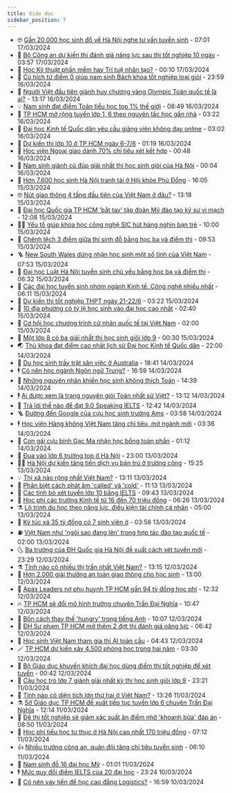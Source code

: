 ```yaml
---
title: Giáo dục
sidebar_position: 7
---
```


<!-- vnexpress-giao-duc:START -->
- 🤓 [Gần 20.000 học sinh đổ về Hà Nội nghe tư vấn tuyển sinh](https://vnexpress.net/gan-20-000-hoc-sinh-do-ve-ha-noi-nghe-tu-van-tuyen-sinh-4723201.html) - 07:01 17/03/2024
- 🦆 [Bộ Công an dự kiến thi đánh giá năng lực sau thi tốt nghiệp 10 ngày](https://vnexpress.net/bo-cong-an-du-kien-thi-danh-gia-nang-luc-sau-thi-tot-nghiep-10-ngay-4723225.html) - 03:57 17/03/2024
- 🦩 [Học Kỹ thuật phần mềm hay Trí tuệ nhân tạo?](https://vnexpress.net/hoc-ky-thuat-phan-mem-hay-tri-tue-nhan-tao-4723072.html) - 00:10 17/03/2024
- 🌮 [Cú hích từ điểm 0 giúp nam sinh Bách khoa tốt nghiệp loại giỏi](https://vnexpress.net/cu-hich-tu-diem-0-giup-nam-sinh-bach-khoa-tot-nghiep-loai-gioi-4723016.html) - 23:59 16/03/2024
- 🔭 [Người Việt đầu tiên giành huy chương vàng Olympic Toán quốc tế là ai?](https://vnexpress.net/nguoi-viet-dau-tien-gianh-huy-chuong-vang-olympic-toan-quoc-te-la-ai-4723069.html) - 13:17 16/03/2024
- 💡 [Nam sinh đạt điểm Toán tiểu học top 1% thế giới](https://vnexpress.net/nam-sinh-dat-diem-toan-tieu-hoc-top-1-the-gioi-4723050.html) - 08:49 16/03/2024
- 🥰 [TP HCM mở rộng tuyển lớp 1, 6 theo nguyên tắc học gần nhà](https://vnexpress.net/tp-hcm-mo-rong-tuyen-lop-1-6-theo-nguyen-tac-hoc-gan-nha-4722953.html) - 03:22 16/03/2024
- 🐲 [Đại học Kinh tế Quốc dân yêu cầu giảng viên không dạy online](https://vnexpress.net/dai-hoc-kinh-te-quoc-dan-yeu-cau-giang-vien-khong-day-online-4722941.html) - 03:02 16/03/2024
- 🦒 [Dự kiến thi lớp 10 ở TP HCM ngày 6-7/6](https://vnexpress.net/du-kien-thi-lop-10-o-tp-hcm-ngay-6-7-6-4722915.html) - 01:19 16/03/2024
- 🦆 [Học viện Ngoại giao dành 70% chỉ tiêu xét kết hợp](https://vnexpress.net/hoc-vien-ngoai-giao-danh-70-chi-tieu-xet-ket-hop-4722802.html) - 00:48 16/03/2024
- 🧰 [Nam sinh giành cú đúp giải nhất thi học sinh giỏi của Hà Nội](https://vnexpress.net/nam-sinh-gianh-cu-dup-giai-nhat-thi-hoc-sinh-gioi-cua-ha-noi-4722456.html) - 00:04 16/03/2024
- 🐘 [Hơn 7.600 học sinh Hà Nội tranh tài ở Hội khỏe Phù Đổng](https://vnexpress.net/hon-7-600-hoc-sinh-ha-noi-tranh-tai-o-hoi-khoe-phu-dong-4722739.html) - 16:05 15/03/2024
- 🤓 [Nút giao thông 4 tầng đầu tiên của Việt Nam ở đâu?](https://vnexpress.net/nut-giao-thong-4-tang-dau-tien-cua-viet-nam-o-dau-4722786.html) - 13:18 15/03/2024
- 🧰 [Đại học Quốc gia TP HCM &#39;bắt tay&#39; tập đoàn Mỹ đào tạo kỹ sư vi mạch](https://vnexpress.net/dai-hoc-quoc-gia-tp-hcm-bat-tay-tap-doan-my-dao-tao-ky-su-vi-mach-4722762.html) - 12:08 15/03/2024
- 🧑‍💻 [Yếu tố giúp khóa học công nghệ SIC hút hàng nghìn bạn trẻ](https://vnexpress.net/yeu-to-giup-khoa-hoc-cong-nghe-sic-hut-hang-nghin-ban-tre-4722245.html) - 10:00 15/03/2024
- 🫶 [Chênh lệch 3 điểm giữa thí sinh đỗ bằng học bạ và điểm thi](https://vnexpress.net/chenh-lech-3-diem-giua-thi-sinh-do-bang-hoc-ba-va-diem-thi-4722693.html) - 09:53 15/03/2024
- 🪜 [New South Wales dừng nhận học sinh một số tỉnh của Việt Nam](https://vnexpress.net/new-south-wales-dung-nhan-hoc-sinh-mot-so-tinh-cua-viet-nam-4721473.html) - 07:53 15/03/2024
- 🎊 [Đại học Luật Hà Nội tuyển sinh chủ yếu bằng học bạ và điểm thi](https://vnexpress.net/dai-hoc-luat-ha-noi-tuyen-sinh-chu-yeu-bang-hoc-ba-va-diem-thi-4722587.html) - 06:32 15/03/2024
- 🧐 [Các đại học tuyển sinh nhóm ngành Kinh tế, Công nghệ nhiều nhất](https://vnexpress.net/cac-dai-hoc-tuyen-sinh-nhom-nganh-kinh-te-cong-nghe-nhieu-nhat-4722598.html) - 06:11 15/03/2024
- 🌈 [Dự kiến thi tốt nghiệp THPT ngày 21-22/6](https://vnexpress.net/du-kien-thi-tot-nghiep-thpt-ngay-21-22-6-4722595.html) - 03:22 15/03/2024
- 🥰 [10 địa phương có tỷ lệ học sinh vào đại học cao nhất](https://vnexpress.net/10-dia-phuong-co-ty-le-hoc-sinh-vao-dai-hoc-cao-nhat-4722539.html) - 02:40 15/03/2024
- 🎡 [Cơ hội học chương trình cử nhân quốc tế tại Việt Nam](https://vnexpress.net/co-hoi-hoc-chuong-trinh-cu-nhan-quoc-te-tai-viet-nam-4722143.html) - 02:00 15/03/2024
- 🎊 [Một lớp 8 có ba giải nhất thi học sinh giỏi lớp 9](https://vnexpress.net/mot-lop-8-co-ba-giai-nhat-thi-hoc-sinh-gioi-lop-9-4722462.html) - 00:30 15/03/2024
- 🌏 [Thủ khoa đạt điểm cao nhất lịch sử Đại học Kinh tế Quốc dân](https://vnexpress.net/thu-khoa-dat-diem-cao-nhat-lich-su-dai-hoc-kinh-te-quoc-dan-4722326.html) - 22:00 14/03/2024
- 🥸 [Du học sinh trầy trật săn việc ở Australia](https://vnexpress.net/du-hoc-sinh-tray-trat-san-viec-o-australia-4721956.html) - 18:41 14/03/2024
- 🕴 [Có nên học ngành Ngôn ngữ Trung?](https://vnexpress.net/co-nen-hoc-nganh-ngon-ngu-trung-4721985.html) - 16:59 14/03/2024
- 💂 [Những nguyên nhân khiến học sinh không thích Toán](https://vnexpress.net/nhung-nguyen-nhan-khien-hoc-sinh-khong-thich-toan-4722343.html) - 14:39 14/03/2024
- 🕴 [Ai được xem là trạng nguyên giỏi Toán nhất sử Việt?](https://vnexpress.net/ai-duoc-xem-la-trang-nguyen-gioi-toan-nhat-su-viet-4722285.html) - 13:12 14/03/2024
- 🌋 [Trả lời thế nào để đạt 9.0 Speaking IELTS](https://vnexpress.net/tra-loi-the-nao-de-dat-9-0-speaking-ielts-4722426.html) - 12:42 14/03/2024
- 🪜 [Đường đến Google của cựu học sinh trường Ams](https://vnexpress.net/duong-den-google-cua-cuu-hoc-sinh-truong-ams-4721966.html) - 03:58 14/03/2024
- 🕴 [Học viện Hàng không Việt Nam tăng chỉ tiêu, mở ngành mới](https://vnexpress.net/hoc-vien-hang-khong-viet-nam-tang-chi-tieu-mo-nganh-moi-4721977.html) - 03:36 14/03/2024
- 🎃 [Con gái cựu binh Gạc Ma nhận học bổng toàn phần](https://vnexpress.net/con-gai-cuu-binh-gac-ma-nhan-hoc-bong-toan-phan-4722038.html) - 01:12 14/03/2024
- 🦏 [Đua vào lớp 6 trường top ở Hà Nội](https://vnexpress.net/dua-vao-lop-6-truong-top-o-ha-noi-4720872.html) - 23:00 13/03/2024
- 🧑‍🏫 [Hà Nội dự kiến tăng tiền dịch vụ bán trú ở trường công](https://vnexpress.net/ha-noi-du-kien-tang-tien-dich-vu-ban-tru-o-truong-cong-4721983.html) - 15:25 13/03/2024
- 💡 [Thị xã nào rộng nhất Việt Nam?](https://vnexpress.net/thi-xa-nao-rong-nhat-viet-nam-4721892.html) - 13:11 13/03/2024
- 🐎 [Phân biệt cách phát âm &#39;called&#39; và &#39;cold&#39;](https://vnexpress.net/phan-biet-cach-phat-am-called-va-cold-4721334.html) - 11:13 13/03/2024
- 🧰 [Các tỉnh bỏ xét tuyển lớp 10 bằng IELTS](https://vnexpress.net/cac-tinh-bo-xet-tuyen-lop-10-bang-ielts-4721861.html) - 09:43 13/03/2024
- 🙉 [Học phí các trường Kinh tế từ 16 đến 70 triệu đồng](https://vnexpress.net/hoc-phi-cac-truong-kinh-te-tu-16-den-70-trieu-dong-4720806.html) - 06:26 13/03/2024
- ⚗️ [Lộ trình du học theo năng lực, điều kiện tài chính cá nhân](https://vnexpress.net/lo-trinh-du-hoc-theo-nang-luc-dieu-kien-tai-chinh-ca-nhan-4721754.html) - 05:00 13/03/2024
- 🌝 [Ký túc xá 35 tỷ đồng có 7 sinh viên ở](https://vnexpress.net/ky-tuc-xa-35-ty-dong-co-7-sinh-vien-o-4720513.html) - 03:58 13/03/2024
- ⛽️ [Việt Nam như &#39;ngôi sao đang lên&#39; trong hợp tác đào tạo quốc tế](https://vnexpress.net/viet-nam-nhu-ngoi-sao-dang-len-trong-hop-tac-dao-tao-quoc-te-4721223.html) - 02:00 13/03/2024
- 🌜 [Ba trường của ĐH Quốc gia Hà Nội đề xuất cách xét tuyển mới](https://vnexpress.net/ba-truong-cua-dh-quoc-gia-ha-noi-de-xuat-cach-xet-tuyen-moi-4721560.html) - 23:29 12/03/2024
- ⚗️ [Tỉnh nào có nhiều thị trấn nhất Việt Nam?](https://vnexpress.net/tinh-nao-co-nhieu-thi-tran-nhat-viet-nam-4721525.html) - 13:15 12/03/2024
- 🧰 [Hơn 2.000 giải thưởng an toàn giao thông cho học sinh](https://vnexpress.net/hon-2-000-giai-thuong-an-toan-giao-thong-cho-hoc-sinh-4721392.html) - 13:00 12/03/2024
- 🤗 [Apax Leaders nợ phụ huynh TP HCM gần 94 tỷ đồng học phí](https://vnexpress.net/apax-leaders-no-phu-huynh-tp-hcm-gan-94-ty-dong-hoc-phi-4721524.html) - 12:32 12/03/2024
- 🔥 [TP HCM sẽ đổi mô hình trường chuyên Trần Đại Nghĩa](https://vnexpress.net/tp-hcm-se-doi-mo-hinh-truong-chuyen-tran-dai-nghia-4721507.html) - 10:47 12/03/2024
- 💪 [Bốn cách thay thế &#39;hungry&#39; trong tiếng Anh](https://vnexpress.net/bon-cach-thay-the-hungry-trong-tieng-anh-4721321.html) - 10:07 12/03/2024
- 💂 [ĐH Sư phạm TP HCM mở thêm 2 đợt thi đánh giá năng lực](https://vnexpress.net/dh-su-pham-tp-hcm-mo-them-2-dot-thi-danh-gia-nang-luc-4721255.html) - 06:42 12/03/2024
- 🌮 [Học sinh Việt Nam tham gia thi AI toàn cầu](https://vnexpress.net/hoc-sinh-viet-nam-tham-gia-thi-ai-toan-cau-4721140.html) - 04:43 12/03/2024
- 🪄 [TP HCM dự kiến xây 4.500 phòng học trong hai năm](https://vnexpress.net/tp-hcm-du-kien-xay-4-500-phong-hoc-trong-hai-nam-4721135.html) - 03:30 12/03/2024
- 🎡 [Bộ Giáo dục khuyến khích đại học dùng điểm thi tốt nghiệp để xét tuyển](https://vnexpress.net/bo-giao-duc-khuyen-khich-dai-hoc-dung-diem-thi-tot-nghiep-de-xet-tuyen-4720973.html) - 00:42 12/03/2024
- 🌈 [Cậu học trò lớp 7 giành giải nhất kỳ thi học sinh giỏi lớp 9](https://vnexpress.net/cau-hoc-tro-lop-7-gianh-giai-nhat-ky-thi-hoc-sinh-gioi-lop-9-4721031.html) - 23:21 11/03/2024
- 🎊 [Tỉnh nào có diện tích lớn thứ hai ở Việt Nam?](https://vnexpress.net/tinh-nao-co-dien-tich-lon-thu-hai-o-viet-nam-4721081.html) - 13:26 11/03/2024
- ⚗️ [Sở Giáo dục TP HCM đề xuất tiếp tục tuyển lớp 6 chuyên Trần Đại Nghĩa](https://vnexpress.net/so-giao-duc-tp-hcm-de-xuat-tiep-tuc-tuyen-lop-6-chuyen-tran-dai-nghia-4720941.html) - 12:14 11/03/2024
- 🌁 [Đề thi tốt nghiệp sẽ giảm xác suất ăn điểm nhờ &#39;khoanh bừa&#39; đáp án](https://vnexpress.net/de-thi-tot-nghiep-se-giam-xac-suat-an-diem-nho-khoanh-bua-dap-an-4721024.html) - 08:50 11/03/2024
- 🦏 [Học phí tiểu học tư thục ở Hà Nội cao nhất 170 triệu đồng](https://vnexpress.net/hoc-phi-tieu-hoc-tu-thuc-o-ha-noi-cao-nhat-170-trieu-dong-4717158.html) - 07:12 11/03/2024
- 👍 [Nhiều trường công an, quân đội tăng chỉ tiêu tuyển sinh](https://vnexpress.net/nhieu-truong-cong-an-quan-doi-tang-chi-tieu-tuyen-sinh-4720352.html) - 06:10 11/03/2024
- 🌈 [Nam sinh đỗ 16 đại học Mỹ](https://vnexpress.net/nam-sinh-do-16-dai-hoc-my-4717095.html) - 01:01 11/03/2024
- 🕴 [Mức quy đổi điểm IELTS của 20 đại học](https://vnexpress.net/muc-quy-doi-diem-ielts-cua-20-dai-hoc-4719097.html) - 23:24 10/03/2024
- 🧰 [Có nên vay tiền để học cao đẳng Logistics?](https://vnexpress.net/co-nen-vay-tien-de-hoc-cao-dang-logistics-4720657.html) - 16:59 10/03/2024<!-- vnexpress-giao-duc:END -->
